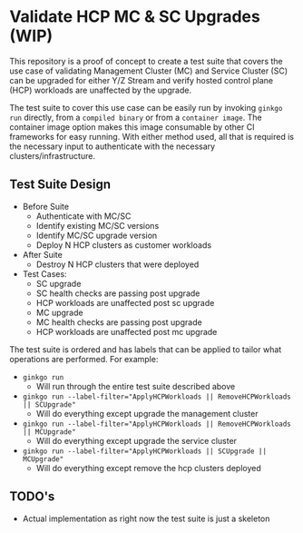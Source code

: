 # Validate HCP MC & SC Upgrades (WIP)

This repository is a proof of concept to create a test suite that covers
the use case of validating Management Cluster (MC) and Service Cluster (SC)
can be upgraded for either Y/Z Stream and verify hosted control plane (HCP)
workloads are unaffected by the upgrade.

The test suite to cover this use case can be easily run by invoking
`ginkgo run` directly, from a `compiled binary` or from a `container image`.
The container image option makes this image consumable by other CI frameworks
for easy running. With either method used, all that is required is the
necessary input to authenticate with the necessary clusters/infrastructure.

## Test Suite Design

* Before Suite
  * Authenticate with MC/SC
  * Identify existing MC/SC versions
  * Identify MC/SC upgrade version
  * Deploy N HCP clusters as customer workloads
* After Suite
  * Destroy N HCP clusters that were deployed
* Test Cases:
  * SC upgrade
  * SC health checks are passing post upgrade
  * HCP workloads are unaffected post sc upgrade
  * MC upgrade
  * MC health checks are passing post upgrade
  * HCP workloads are unaffected post mc upgrade

The test suite is ordered and has labels that can be applied to tailor what
operations are performed. For example:

* `ginkgo run`
  * Will run through the entire test suite described above
* `ginkgo run --label-filter="ApplyHCPWorkloads || RemoveHCPWorkloads || SCUpgrade"`
  * Will do everything except upgrade the management cluster
* `ginkgo run --label-filter="ApplyHCPWorkloads || RemoveHCPWorkloads || MCUpgrade"`
  * Will do everything except upgrade the service cluster
* `ginkgo run --label-filter="ApplyHCPWorkloads || SCUpgrade || MCUpgrade"`
  * Will do everything except remove the hcp clusters deployed

## TODO's

* Actual implementation as right now the test suite is just a skeleton
